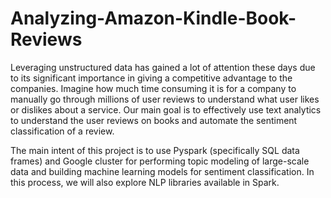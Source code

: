 # Analyzing-Amazon-Kindle-Book-Reviews

Leveraging unstructured data has gained a lot of attention these days due to its significant importance 
in giving a competitive advantage to the companies. Imagine how much time consuming it is for a 
company to manually go through millions of user reviews to understand what user likes or dislikes 
about a service. Our main goal is to effectively use text analytics to understand the user reviews on 
books and automate the sentiment classification of a review.

The main intent of this project is to use Pyspark (specifically SQL data frames) and Google cluster for 
performing topic modeling of large-scale data and building machine learning models for sentiment 
classification. In this process, we will also explore NLP libraries available in Spark.
